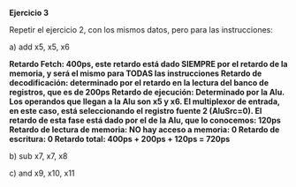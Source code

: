 **Ejercicio 3**

Repetir el ejercicio 2, con los mismos datos, pero para las instrucciones:

a) add x5, x5, x6

**Retardo Fetch: 400ps, este retardo está dado SIEMPRE por el retardo de la memoria, y será el mismo para TODAS las instrucciones
Retardo de decodificación: determinado por el retardo en la lectura del banco de registros, que es de 200ps
Retardo de ejecución: Determinado por la Alu. Los operandos que llegan a la Alu son x5 y x6. El multiplexor de entrada, en este caso, está seleccionando el registro fuente 2 (AluSrc=0). El retardo de esta fase está dado por el de la Alu, que lo conocemos: 120ps
Retardo de lectura de memoria: NO hay acceso a memoria: 0
Retardo de escritura: 0
Retardo total: 400ps + 200ps + 120ps = 720ps**

b) sub x7, x7, x8

c) and x9, x10, x11
